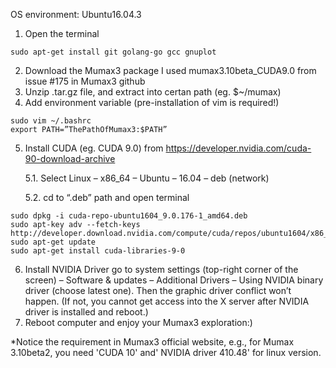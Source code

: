 OS environment: Ubuntu16.04.3

1. Open the terminal
```
sudo apt-get install git golang-go gcc gnuplot
```

2. Download the Mumax3 package
    I used mumax3.10beta_CUDA9.0 from issue #175 in Mumax3 github
3. Unzip .tar.gz file, and extract into certan path (eg. $~/mumax)
4. Add environment variable
(pre-installation of vim is required!)
```
sudo vim ~/.bashrc
export PATH=”ThePathOfMumax3:$PATH”
```
5. Install CUDA (eg. CUDA 9.0) from https://developer.nvidia.com/cuda-90-download-archive

    5.1. Select Linux – x86_64 – Ubuntu – 16.04 – deb (network)
    
    5.2. cd to “.deb” path and open terminal
```
sudo dpkg -i cuda-repo-ubuntu1604_9.0.176-1_amd64.deb
sudo apt-key adv --fetch-keys http://developer.download.nvidia.com/compute/cuda/repos/ubuntu1604/x86_64/7fa2af80.pub
sudo apt-get update
sudo apt-get install cuda-libraries-9-0
```
6.	Install NVIDIA Driver
go to system settings (top-right corner of the screen) – Software & updates – Additional Drivers – Using NVIDIA binary driver (choose latest one).
Then the graphic driver conflict won’t happen. (If not, you cannot get access into the X server after NVIDIA driver is installed and reboot.)
7.	Reboot computer and enjoy your Mumax3 exploration:)

*Notice the requirement in Mumax3 official website, e.g., for Mumax 3.10beta2, you need 'CUDA 10' and' NVIDIA driver 410.48' for linux version.